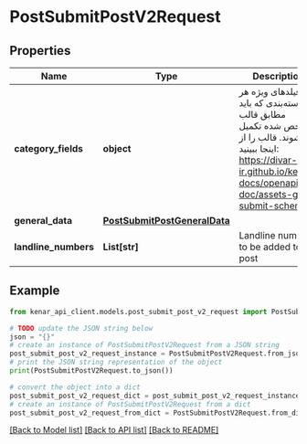 # PostSubmitPostV2Request


## Properties

Name | Type | Description | Notes
------------ | ------------- | ------------- | -------------
**category_fields** | **object** | فیلدهای ویژه هر دسته‌بندی که باید مطابق قالب مشخص شده تکمیل شوند. قالب را از اینجا ببینید: https://divar-ir.github.io/kenar-docs/openapi-doc/assets-get-submit-schema/ | 
**general_data** | [**PostSubmitPostGeneralData**](PostSubmitPostGeneralData.md) |  | 
**landline_numbers** | **List[str]** | Landline numbers to be added to the post | [optional] 

## Example

```python
from kenar_api_client.models.post_submit_post_v2_request import PostSubmitPostV2Request

# TODO update the JSON string below
json = "{}"
# create an instance of PostSubmitPostV2Request from a JSON string
post_submit_post_v2_request_instance = PostSubmitPostV2Request.from_json(json)
# print the JSON string representation of the object
print(PostSubmitPostV2Request.to_json())

# convert the object into a dict
post_submit_post_v2_request_dict = post_submit_post_v2_request_instance.to_dict()
# create an instance of PostSubmitPostV2Request from a dict
post_submit_post_v2_request_from_dict = PostSubmitPostV2Request.from_dict(post_submit_post_v2_request_dict)
```
[[Back to Model list]](../README.md#documentation-for-models) [[Back to API list]](../README.md#documentation-for-api-endpoints) [[Back to README]](../README.md)


